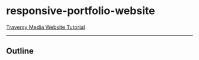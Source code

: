 # responsive-portfolio-website

[Traversy Media Website Tutorial](https://www.youtube.com/watch?v=gYzHS-n2gqU&ab_channel=TraversyMedia)

***

## Outline